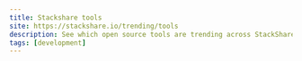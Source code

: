 ```yaml
---
title: Stackshare tools
site: https://stackshare.io/trending/tools
description: See which open source tools are trending across StackShare.
tags: [development]
---
```

